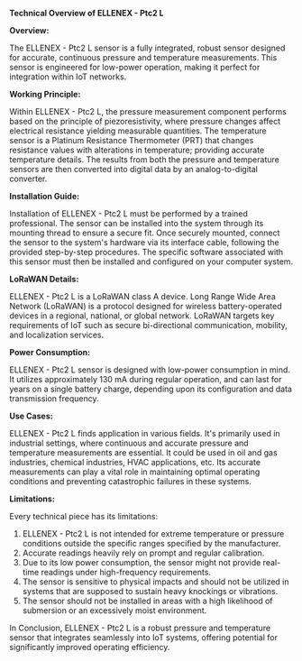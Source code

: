 **Technical Overview of ELLENEX - Ptc2 L**

**Overview:**

The ELLENEX - Ptc2 L sensor is a fully integrated, robust sensor designed for accurate, continuous pressure and temperature measurements. This sensor is engineered for low-power operation, making it perfect for integration within IoT networks. 

**Working Principle:**

Within ELLENEX - Ptc2 L, the pressure measurement component performs based on the principle of piezoresistivity, where pressure changes affect electrical resistance yielding measurable quantities. The temperature sensor is a Platinum Resistance Thermometer (PRT) that changes resistance values with alterations in temperature; providing accurate temperature details. The results from both the pressure and temperature sensors are then converted into digital data by an analog-to-digital converter.

**Installation Guide:**

Installation of ELLENEX - Ptc2 L must be performed by a trained professional. The sensor can be installed into the system through its mounting thread to ensure a secure fit. Once securely mounted, connect the sensor to the system's hardware via its interface cable, following the provided step-by-step procedures. The specific software associated with this sensor must then be installed and configured on your computer system.

**LoRaWAN Details:**

ELLENEX - Ptc2 L is a LoRaWAN class A device. Long Range Wide Area Network (LoRaWAN) is a protocol designed for wireless battery-operated devices in a regional, national, or global network. LoRaWAN targets key requirements of IoT such as secure bi-directional communication, mobility, and localization services. 

**Power Consumption:**

ELLENEX - Ptc2 L sensor is designed with low-power consumption in mind. It utilizes approximately 130 mA during regular operation, and can last for years on a single battery charge, depending upon its configuration and data transmission frequency.

**Use Cases:**

ELLENEX - Ptc2 L finds application in various fields. It's primarily used in industrial settings, where continuous and accurate pressure and temperature measurements are essential. It could be used in oil and gas industries, chemical industries, HVAC applications, etc. Its accurate measurements can play a vital role in maintaining optimal operating conditions and preventing catastrophic failures in these systems.

**Limitations:**

Every technical piece has its limitations:

1. ELLENEX - Ptc2 L is not intended for extreme temperature or pressure conditions outside the specific ranges specified by the manufacturer.
2. Accurate readings heavily rely on prompt and regular calibration. 
3. Due to its low power consumption, the sensor might not provide real-time readings under high-frequency requirements. 
4. The sensor is sensitive to physical impacts and should not be utilized in systems that are supposed to sustain heavy knockings or vibrations.
5. The sensor should not be installed in areas with a high likelihood of submersion or an excessively moist environment. 

In Conclusion, ELLENEX - Ptc2 L is a robust pressure and temperature sensor that integrates seamlessly into IoT systems, offering potential for significantly improved operating efficiency.